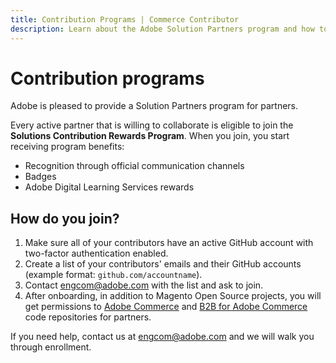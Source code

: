 ```yaml
---
title: Contribution Programs | Commerce Contributor
description: Learn about the Adobe Solution Partners program and how to join.
---
```


# Contribution programs

Adobe is pleased to provide a Solution Partners program for partners.

Every active partner that is willing to collaborate is eligible to join the **Solutions Contribution Rewards Program**.
When you join, you start receiving program benefits:

-  Recognition through official communication channels
-  Badges
-  Adobe Digital Learning Services rewards

## How do you join?

1. Make sure all of your contributors have an active GitHub account with two-factor authentication enabled.
1. Create a list of your contributors' emails and their GitHub accounts (example format: `github.com/accountname`).
1. Contact <engcom@adobe.com> with the list and ask to join.
1. After onboarding, in addition to Magento Open Source projects, you will get permissions to [Adobe Commerce](https://github.com/magento/partners-magento2ee) and [B2B for Adobe Commerce](https://github.com/magento/partners-magento2b2b) code repositories for partners.

If you need help, contact us at <engcom@adobe.com> and we will walk you through enrollment.
